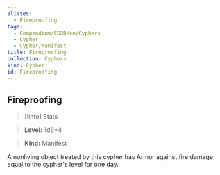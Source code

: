 ```yaml
---
aliases:
  - Fireproofing
tags:
  - Compendium/CSRD/en/Cyphers
  - Cypher
  - Cypher/Manifest
title: Fireproofing
collection: Cyphers
kind: Cypher
id: Fireproofing
---
```

## Fireproofing    
>[!info] Stats    
> **Level:** 1d6+4    
> **Kind:** Manifest  
    
A nonliving object treated by this cypher has Armor against fire damage equal to the cypher's level for one day.
